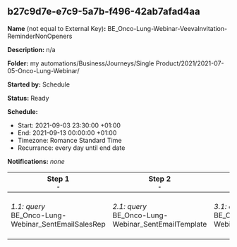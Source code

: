 ## b27c9d7e-e7c9-5a7b-f496-42ab7afad4aa

**Name** (not equal to External Key)**:** BE_Onco-Lung-Webinar-VeevaInvitation-ReminderNonOpeners

**Description:** n/a

**Folder:** my automations/Business/Journeys/Single Product/2021/2021-07-05-Onco-Lung-Webinar/

**Started by:** Schedule

**Status:** Ready

**Schedule:**

* Start: 2021-09-03 23:30:00 +01:00
* End: 2021-09-13 00:00:00 +01:00
* Timezone: Romance Standard Time
* Recurrance: every day until end date

**Notifications:** _none_


| Step 1<br>_<small>-</small>_ | Step 2<br>_<small>-</small>_ | Step 3<br>_<small>-</small>_ | Step 4<br>_<small>-</small>_ | Step 5<br>_<small>-</small>_ | Step 6<br>_<small>-</small>_ |
| --- | --- | --- | --- | --- | --- |
| _1.1: query_<br>BE_Onco-Lung-Webinar_SentEmailSalesRep | _2.1: query_<br>BE_Onco-Lung-Webinar_SentEmailTemplate | _3.1: query_<br>BE_Onco-Lung-Webinar_SentEmailHCPs | _4.1: query_<br>BE_Onco-Lung-Webinar_SentEmailActivity | _5.1: query_<br>BE_Onco-Lung-Webinar_SentEmailCombi | _6.1: query_<br>BE_Onco-Lung-Webinar-VeevaInvitation-ReminderNonOpeners |
